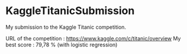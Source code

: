 # KaggleTitanicSubmission
My submission to the Kaggle Titanic competition.

URL of the competition : https://www.kaggle.com/c/titanic/overview
My best score : 79,78 % (with logistic regression)